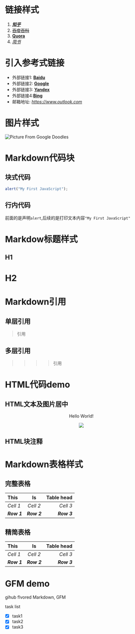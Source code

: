 # 链接样式
1. [***知乎***](https://www.zhihu.com) <!-- 粗体加斜体 -->
2. [~~百度百科~~](https://www.baidu.com) <!-- 删除线 -->
3. [**Quora**](https://www.quora.com) <!-- 粗体 -->
4. [*简书*](https://www.jianshu.com)<!-- 斜体 -->

# 引入参考式链接
- 外部链接1: [**Baidu**]   
- 外部链接2: [**Google**]   
- 外部链接3: [**Yandex**]   
- 外部链接4:[**Bing**]   
- 邮箱地址: *https://www.outlook.com*

<!--- 下面是本文档用到的链接(参考式) -->
[**Google**]: https://www.google.com
[**Baidu**]: https://www.baidu.com
[**Yandex**]: https://www.yandex.com
[**Bing**]: https://www.bing.com

# 图片样式
<!--以下是Markdown的图片样式 -->
![Picture From Google Doodles](https://www.google.com/logos/doodles/2019/spring-equinox-2019-northern-hemisphere-5139135894388736.3-l.png)

# Markdown代码块

## 块式代码
```JavaScript 
alert("My First JavaScript");
```

## 行内代码   
前面的是声明`alert`,后续的是打印文本内容`"My First JavaScript"`
# Markdow标题样式

H1
------
H2
======

# Markdown引用
## 单层引用
>引用
## 多层引用
>>>>引用

# HTML代码demo
## HTML文本及图片居中
<p align='center'>Hello World! </p> <!-- HTML文本居中样式 -->

<p align='center'>
<img src='https://sites.google.com/a/thawara.ac.th/s26510/_/rsrc/1536632792961/home/google-new-logo-2015-640x344.png'> <!-- 图片样式 -->
</p> <!-- HTML图片居中样式 -->

## HTML块注释
<!-- 块注释样式 -->

# Markdown表格样式
## 完整表格

<!-- 引号在左边就是居左,右边居右,两边都有就是居中. -->

| **This** | **Is** | **Table head** |
|:---|:---:|---:|
| *Cell 1* | *Cell 2* | *Cell 3* |
| ***Row 1*** | ***Row 2*** | ***Row 3*** |

## 精简表格
<!-- 把表格的左右边框去掉达成的精简效果,但是为了Markdown本身的工整和可读性,一般不去掉. -->
 **This** | **Is** | **Table head** 
:---|:---:|---:
 *Cell 1* | *Cell 2* | *Cell 3* 
 ***Row 1*** | ***Row 2*** | ***Row 3*** 

# GFM demo

gihub flvored Markdown, GFM

task list

- [x] task1
- [x] task2
- [x] task3